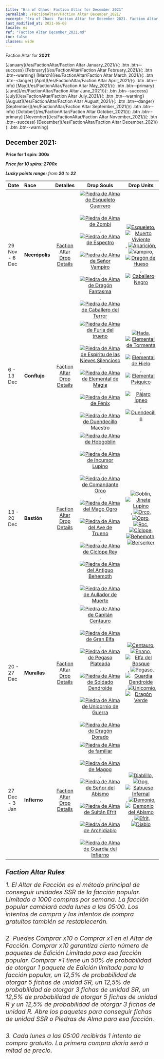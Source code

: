 ```yaml
---
title: "Era of Chaos  Faction Altar for December 2021"
permalink: /FactionAltar/Faction Altar December_2021/
excerpt: "Era of Chaos  Faction Altar for December 2021. Faction Altar is the primary method for obtaining SSR units from the popular faction. Limited to 1,000 purchases each week. The popular faction changes at 05:00 every Monday. Purchase attempts and free purchase attempts will also reset then."
last_modified_at: 2021-06-08
locale: es
ref: "Faction Altar December_2021.md"
toc: false
classes: wide
---
```


  Faction Altar for **2021:**

  [January](/es/FactionAltar/Faction Altar January_2021/){: .btn .btn--success} [February](/es/FactionAltar/Faction Altar February_2021/){: .btn .btn--warning} [March](/es/FactionAltar/Faction Altar March_2021/){: .btn .btn--danger} [April](/es/FactionAltar/Faction Altar April_2021/){: .btn .btn--info} [May](/es/FactionAltar/Faction Altar May_2021/){: .btn .btn--primary} [June](/es/FactionAltar/Faction Altar June_2021/){: .btn .btn--success} [July](/es/FactionAltar/Faction Altar July_2021/){: .btn .btn--warning} [August](/es/FactionAltar/Faction Altar August_2021/){: .btn .btn--danger} [September](/es/FactionAltar/Faction Altar September_2021/){: .btn .btn--info} [October](/es/FactionAltar/Faction Altar October_2021/){: .btn .btn--primary} [November](/es/FactionAltar/Faction Altar November_2021/){: .btn .btn--success} [December](/es/FactionAltar/Faction Altar December_2021/){: .btn .btn--warning} 

## December 2021:

  **Price for 1 spin: 300x** <i class="fas fa-gem"/>

  **Price for 10 spins: 2700x** <i class="fas fa-gem"/>

  **Lucky points range:** from **20** to **22**

  |    Date    |  Race  |  Detalles  |   Drop Souls   | Drop Units |
  |:-----------|:-------|:---------:|:--------------:|:----------:|
  | 29 Nov - 6 Dec | **Necrópolis** | [Faction Altar Drop Details](/es/FactionAltar/DROP_104/) | [![Piedra de Alma de Esqueleto Guerrero](/images/u/tia_kulouzhanshi.jpg)](/Items/unt_297/), [![Piedra de Alma de Zombi](/images/u/tia_jiangshi.jpg)](/Items/unt_298/), [![Piedra de Alma de Espectro](/images/u/tia_youling.jpg)](/Items/unt_299/), [![Piedra de Alma de Señor Vampiro](/images/u/tia_xixuegui.jpg)](/Items/unt_300/), [![Piedra de Alma de Dragón Fantasma](/images/u/tia_gulong.jpg)](/Items/unt_303/), [![Piedra de Alma de Caballero del Terror](/images/u/tia_siwangqishi.jpg)](/Items/unt_302/) | [![Esqueleto](/images/u/ti_kulouzhanshi.jpg)](/Items/unt_208/), [![Muerto Viviente](/images/u/ti_jiangshi.jpg)](/Items/unt_209/), [![Aparición](/images/u/ti_youling.jpg)](/Items/unt_210/), [![Vampiro](/images/u/ti_xixuegui.jpg)](/Items/unt_211/), [![Dragón de Hueso](/images/u/ti_gulong.jpg)](/Items/unt_214/), [![Caballero Negro](/images/u/ti_siwangqishi.jpg)](/Items/unt_213/) | 
  | 6 - 13 Dec | **Conflujo** | [Faction Altar Drop Details](/es/FactionAltar/DROP_109/) | [![Piedra de Alma de Furia del trueno](/images/u/tia_leiyuansu.jpg)](/Items/unt_344/), [![Piedra de Alma de Espíritu de las Nieves Silencioso](/images/u/tia_bingyuansu.jpg)](/Items/unt_345/), [![Piedra de Alma de Elemental de Magia](/images/u/tia_jingshenyuansu.jpg)](/Items/unt_347/), [![Piedra de Alma de Fénix](/images/u/tia_fenghuang.jpg)](/Items/unt_348/), [![Piedra de Alma de Duendecillo Maestro](/images/u/tia_conglinyaojing.jpg)](/Items/unt_349/) | [![Hada](/images/u/ti_mofaxianling.jpg)](/Items/unt_262/), [![Elemental de Tormenta](/images/u/ti_leiyuansu2.jpg)](/Items/unt_263/), [![Elemental de Hielo](/images/u/ti_bingyuansu2.jpg)](/Items/unt_264/), [![Elemental Psíquico](/images/u/ti_jingshenyuansu.jpg)](/Items/unt_267/), [![Pájaro Ígneo](/images/u/ti_fenghuang.jpg)](/Items/unt_268/), [![Duendecillo](/images/u/ti_conglinyaojing.jpg)](/Items/unt_270/) | 
  | 13 - 20 Dec | **Bastión** | [Faction Altar Drop Details](/es/FactionAltar/DROP_103/) | [![Piedra de Alma de Hobgoblin](/images/u/tia_shourenzhanshi.jpg)](/Items/unt_305/), [![Piedra de Alma de Incursor Lupino](/images/u/tia_langqibing.jpg)](/Items/unt_306/), [![Piedra de Alma de Comandante Orco](/images/u/tia_banshouren.jpg)](/Items/unt_307/), [![Piedra de Alma del Mago Ogro](/images/u/tia_shirenmo.jpg)](/Items/unt_308/), [![Piedra de Alma del Ave de Trueno](/images/u/tia_leiniao.jpg)](/Items/unt_309/), [![Piedra de Alma de Cíclope Rey](/images/u/tia_duyanjuren.jpg)](/Items/unt_310/), [![Piedra de Alma del Antiguo Behemoth](/images/u/tia_bimeng.jpg)](/Items/unt_311/), [![Piedra de Alma de Aullador de Muerte](/images/u/tia_kuangzhanshi.jpg)](/Items/unt_312/) | [![Goblin](/images/u/ti_shourenzhanshi.jpg)](/Items/unt_217/), [![Jinete Lupino](/images/u/ti_langqibing.jpg)](/Items/unt_218/), [![Orco](/images/u/ti_shourentoufushou.jpg)](/Items/unt_219/), [![Ogro](/images/u/ti_shirenmo.jpg)](/Items/unt_220/), [![Roc](/images/u/ti_leiniao.jpg)](/Items/unt_221/), [![Cíclope](/images/u/ti_duyanjuren.jpg)](/Items/unt_222/), [![Behemoth](/images/u/ti_bimeng.jpg)](/Items/unt_223/), [![Berserker](/images/u/ti_kuangzhanshi.jpg)](/Items/unt_224/) | 
  | 20 - 27 Dec | **Murallas** | [Faction Altar Drop Details](/es/FactionAltar/DROP_102/) | [![Piedra de Alma de Capitán Centauro](/images/u/tia_banrenma.jpg)](/Items/unt_290/), [![Piedra de Alma de Gran Elfa](/images/u/tia_mujingling.jpg)](/Items/unt_291/), [![Piedra de Alma de Pegaso Plateada](/images/u/tia_yinyifeima.jpg)](/Items/unt_292/), [![Piedra de Alma de Soldado Dendroide](/images/u/tia_shuyao.jpg)](/Items/unt_293/), [![Piedra de Alma de Unicornio de Guerra](/images/u/tia_dujiaoshou.jpg)](/Items/unt_294/), [![Piedra de Alma de Dragón Dorado](/images/u/tia_lvlong.jpg)](/Items/unt_295/) | [![Centauro](/images/u/ti_banrenma.jpg)](/Items/unt_199/), [![Enano](/images/u/ti_airen.jpg)](/Items/unt_200/), [![Elfa del Bosque](/images/u/ti_mujingling.jpg)](/Items/unt_201/), [![Pegaso](/images/u/ti_feima.jpg)](/Items/unt_202/), [![Guardia Dendroide](/images/u/ti_shuyao.jpg)](/Items/unt_203/), [![Unicornio](/images/u/ti_dujiaoshou.jpg)](/Items/unt_204/), [![Dragón Verde](/images/u/ti_lvlong.jpg)](/Items/unt_205/) | 
  | 27 Dec - 3 Jan | **Infierno** | [Faction Altar Drop Details](/es/FactionAltar/DROP_105/) | [![Piedra de Alma de familiar](/images/u/tia_xiaoemo.jpg)](/Items/unt_313/), [![Piedra de Alma de Magog](/images/u/tia_touhuoguai.jpg)](/Items/unt_314/), [![Piedra de Alma de Señor del Abismo](/images/u/tia_diyulingzhu.jpg)](/Items/unt_316/), [![Piedra de Alma de Sultán Efrit](/images/u/tia_liehuojingling.jpg)](/Items/unt_317/), [![Piedra de Alma de Archidiablo](/images/u/tia_daemo.jpg)](/Items/unt_318/), [![Piedra de Alma de Guardia del Infierno](/images/u/tia_changjiaoemo.jpg)](/Items/unt_315/) | [![Diablillo](/images/u/ti_xiaoemo.jpg)](/Items/unt_226/), [![Gog](/images/u/ti_touhuoguai.jpg)](/Items/unt_227/), [![Sabueso Infernal](/images/u/ti_santouquan.jpg)](/Items/unt_228/), [![Demonio](/images/u/ti_changjiaoemo.jpg)](/Items/unt_229/), [![Demonio del Abismo](/images/u/ti_diyulingzhu.jpg)](/Items/unt_230/), [![Efrit](/images/u/ti_liehuojingling.jpg)](/Items/unt_231/), [![Diablo](/images/u/ti_daemo.jpg)](/Items/unt_232/) | 




## Faction Altar Rules

  <span style="color: #3c2a1e;font-size:20px">1. El Altar de Facción es el método principal de conseguir unidades SSR de la facción popular. Limitado a 1000 compras por semana. La facción popular cambiará cada lunes a las 05:00. Los intentos de compra y los intentos de compra gratuitos también se restablecerán. </span><br/>

<br/>  <span style="color: #3c2a1e;font-size:20px">2. Puedes Comprar x10 o Comprar x1 en el Altar de Facción. Comprar x10 garantiza cierto número de paquetes de Edición Limitada para esa facción popular. Comprar ×1 tiene un 50% de probabilidad de otorgar 1 paquete de Edición limitada para la facción popular, un 12,5% de probabilidad de otorgar 5 fichas de unidad SR, un 12,5% de probabilidad de otorgar 3 fichas de unidad SR, un 12,5% de probabilidad de otorgar 5 fichas de unidad R y un 12,5% de probabilidad de otorgar 3 fichas de unidad R. Abre los paquetes para conseguir fichas de unidad SSR o Piedras de Alma para esa facción.</span>

<br/>  <span style="color: #3c2a1e;font-size:20px">3. Cada lunes a las 05:00 recibirás 1 intento de compra gratuito. La primera compra diaria será a mitad de precio.</span><br/>

<br/>